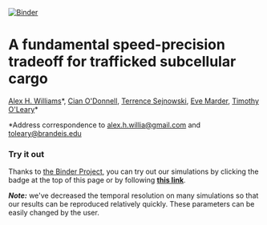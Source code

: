 [![Binder](http://mybinder.org/badge.svg)](http://mybinder.org/repo/ahwillia/Williams-etal-Synaptic-Transport)

# A fundamental speed-precision tradeoff for trafficked subcellular cargo

[Alex H. Williams](http://alexhwilliams.info/)\*, [Cian O'Donnell](http://www.snl.salk.edu/~cian/Cian_ODonnell/Cian_ODonnell.html), [Terrence Sejnowski](http://cnl.salk.edu/), [Eve Marder](http://blogs.brandeis.edu/marderlab/), [Timothy O'Leary](http://www.drtimothyoleary.com/)\*

*Address correspondence to alex.h.willia@gmail.com and toleary@brandeis.edu

### Try it out

Thanks to [the Binder Project](http://mybinder.org/), you can try out our simulations by clicking the badge at the top of this page or by following [**this link**](http://mybinder.org/repo/ahwillia/Williams-etal-Synaptic-Transport).

***Note:*** we've decreased the temporal resolution on many simulations so that our results can be reproduced relatively quickly. These parameters can be easily changed by the user.
